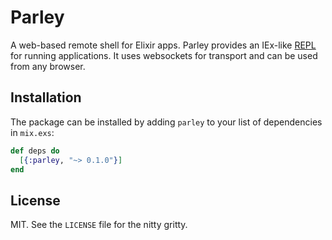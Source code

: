 # Parley

A web-based remote shell for Elixir apps. Parley provides an IEx-like
[REPL](https://en.wikipedia.org/wiki/Read–eval–print_loop) for running
applications. It uses websockets for transport and can be used from any
browser.

## Installation

The package can be installed by adding `parley` to your list of dependencies in `mix.exs`:

```elixir
def deps do
  [{:parley, "~> 0.1.0"}]
end
```

## License

MIT. See the `LICENSE` file for the nitty gritty.